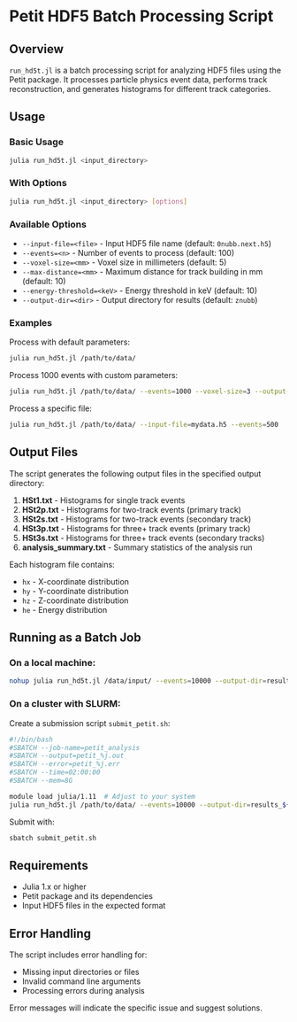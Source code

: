 # Petit HDF5 Batch Processing Script

## Overview
`run_hd5t.jl` is a batch processing script for analyzing HDF5 files using the Petit package. It processes particle physics event data, performs track reconstruction, and generates histograms for different track categories.

## Usage

### Basic Usage
```bash
julia run_hd5t.jl <input_directory>
```

### With Options
```bash
julia run_hd5t.jl <input_directory> [options]
```

### Available Options
- `--input-file=<file>` - Input HDF5 file name (default: `0nubb.next.h5`)
- `--events=<n>` - Number of events to process (default: 100)
- `--voxel-size=<mm>` - Voxel size in millimeters (default: 5)
- `--max-distance=<mm>` - Maximum distance for track building in mm (default: 10)
- `--energy-threshold=<keV>` - Energy threshold in keV (default: 10)
- `--output-dir=<dir>` - Output directory for results (default: `znubb`)

### Examples

Process with default parameters:
```bash
julia run_hd5t.jl /path/to/data/
```

Process 1000 events with custom parameters:
```bash
julia run_hd5t.jl /path/to/data/ --events=1000 --voxel-size=3 --output-dir=results
```

Process a specific file:
```bash
julia run_hd5t.jl /path/to/data/ --input-file=mydata.h5 --events=500
```

## Output Files

The script generates the following output files in the specified output directory:

1. **HSt1.txt** - Histograms for single track events
2. **HSt2p.txt** - Histograms for two-track events (primary track)
3. **HSt2s.txt** - Histograms for two-track events (secondary track)
4. **HSt3p.txt** - Histograms for three+ track events (primary track)
5. **HSt3s.txt** - Histograms for three+ track events (secondary tracks)
6. **analysis_summary.txt** - Summary statistics of the analysis run

Each histogram file contains:
- `hx` - X-coordinate distribution
- `hy` - Y-coordinate distribution
- `hz` - Z-coordinate distribution
- `he` - Energy distribution

## Running as a Batch Job

### On a local machine:
```bash
nohup julia run_hd5t.jl /data/input/ --events=10000 --output-dir=results_batch &
```

### On a cluster with SLURM:
Create a submission script `submit_petit.sh`:
```bash
#!/bin/bash
#SBATCH --job-name=petit_analysis
#SBATCH --output=petit_%j.out
#SBATCH --error=petit_%j.err
#SBATCH --time=02:00:00
#SBATCH --mem=8G

module load julia/1.11  # Adjust to your system
julia run_hd5t.jl /path/to/data/ --events=10000 --output-dir=results_${SLURM_JOB_ID}
```

Submit with:
```bash
sbatch submit_petit.sh
```

## Requirements
- Julia 1.x or higher
- Petit package and its dependencies
- Input HDF5 files in the expected format

## Error Handling
The script includes error handling for:
- Missing input directories or files
- Invalid command line arguments
- Processing errors during analysis

Error messages will indicate the specific issue and suggest solutions.